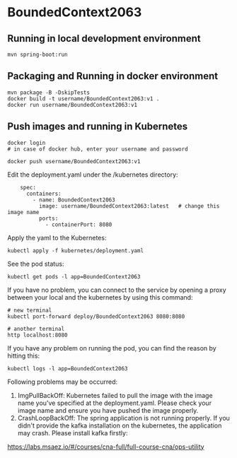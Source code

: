# BoundedContext2063

## Running in local development environment

```
mvn spring-boot:run
```

## Packaging and Running in docker environment

```
mvn package -B -DskipTests
docker build -t username/BoundedContext2063:v1 .
docker run username/BoundedContext2063:v1
```

## Push images and running in Kubernetes

```
docker login 
# in case of docker hub, enter your username and password

docker push username/BoundedContext2063:v1
```

Edit the deployment.yaml under the /kubernetes directory:
```
    spec:
      containers:
        - name: BoundedContext2063
          image: username/BoundedContext2063:latest   # change this image name
          ports:
            - containerPort: 8080

```

Apply the yaml to the Kubernetes:
```
kubectl apply -f kubernetes/deployment.yaml
```

See the pod status:
```
kubectl get pods -l app=BoundedContext2063
```

If you have no problem, you can connect to the service by opening a proxy between your local and the kubernetes by using this command:
```
# new terminal
kubectl port-forward deploy/BoundedContext2063 8080:8080

# another terminal
http localhost:8080
```

If you have any problem on running the pod, you can find the reason by hitting this:
```
kubectl logs -l app=BoundedContext2063
```

Following problems may be occurred:

1. ImgPullBackOff:  Kubernetes failed to pull the image with the image name you've specified at the deployment.yaml. Please check your image name and ensure you have pushed the image properly.
1. CrashLoopBackOff: The spring application is not running properly. If you didn't provide the kafka installation on the kubernetes, the application may crash. Please install kafka firstly:

https://labs.msaez.io/#/courses/cna-full/full-course-cna/ops-utility

